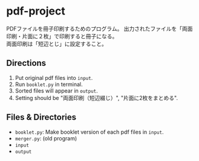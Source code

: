 # pdf-project

PDFファイルを冊子印刷するためのプログラム。
出力されたファイルを「両面印刷・片面に２枚」で印刷すると冊子になる。  
両面印刷は「短辺とじ」に設定すること。

## Directions
1. Put original pdf files into `input`.
2. Run `booklet.py` in terminal.
3. Sorted files will appear in `output`.
4. Setting should be "両面印刷（短辺綴じ）", "片面に2枚をまとめる".

## Files & Directories
- `booklet.py`: Make booklet version of each pdf files in `input`.
- `merger.py`: (old program)
- `input`
- `output`
